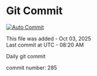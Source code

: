 # Git Commit
[![Auto Commit](https://github.com/alorup/Auto/actions/workflows/active.yml/badge.svg)](https://github.com/alorup/Auto/actions/workflows/active.yml)

This file was added - Oct 03, 2025  
Last commit at UTC - 08:20 AM

Daily git commit

commit number: 285
